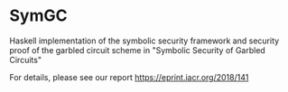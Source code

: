 # SymGC
Haskell implementation of the symbolic security framework and security proof of the garbled circuit scheme in "Symbolic Security of Garbled Circuits"

For details, please see our report https://eprint.iacr.org/2018/141

